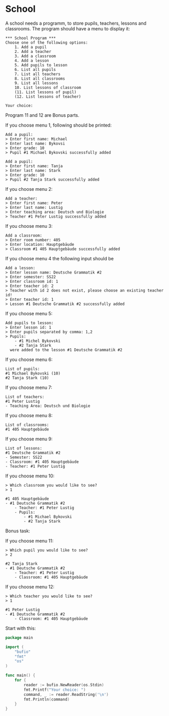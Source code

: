 # School

A school needs a programm, to store pupils, teachers, lessons and classrooms.
The program should have a menu to display it:

```
*** School Program ***
Choose one of the following options:
    1. Add a pupil
    2. Add a teacher
    3. Add a classroom
    4. Add a lesson
    5. Add pupils to lesson
    6. List all pupils
    7. List all teachers
    8. List all classrooms
    9. List all lessons
    10. List lessons of classroom
    (11. List lessons of pupil)
    (12. List lessons of teacher)

Your choice:
```

Program 11 and 12 are Bonus parts.

If you choose menu 1, following should be printed:

```
Add a pupil:
> Enter first name: Michael
> Enter last name: Bykovsi
> Enter grade: 10
> Pupil #1 Michael Bykovski successfully added
```

```
Add a pupil:
> Enter first name: Tanja
> Enter last name: Stark
> Enter grade: 10
> Pupil #2 Tanja Stark successfully added
```

If you choose menu 2:

```
Add a teacher:
> Enter first name: Peter
> Enter last name: Lustig
> Enter teaching area: Deutsch und Biologie
> Teacher #1 Peter Lustig successfully added
```

If you choose menu 3:

```
Add a classroom:
> Enter room number: 405
> Enter location: Hauptgebäude
> Classroom #1 405 Hauptgebäude successfully added
```

If you choose menu 4 the following input should be

```
Add a lesson:
> Enter lesson name: Deutsche Grammatik #2
> Enter semester: SS22
> Enter classroom id: 1
> Enter teacher id: 2
> Teacher with id 2 does not exist, please choose an existing teacher id!
> Enter teacher id: 1
> Lesson #1 Deutsche Grammatik #2 successfully added
```

If you choose menu 5:

```
Add pupils to lesson:
> Enter lesson id: 1
> Enter pupils separated by comma: 1,2
> Pupils:
    - #1 Michel Bykovski
    - #2 Tanja Stark
  were added to the lesson #1 Deutsche Grammatik #2
```

If you choose menu 6:

```
List of pupils:
#1 Michael Bykovski (10)
#2 Tanja Stark (10)
```

If you choose menu 7:

```
List of teachers:
#1 Peter Lustig
- Teaching Area: Deutsch und Biologie
```

If you choose menu 8:

```
List of classrooms:
#1 405 Hauptgebäude
```

If you choose menu 9:

```
List of lessons:
#1 Deutsche Grammatik #2
- Semester: SS22
- Classroom: #1 405 Hauptgebäude
- Teacher: #1 Peter Lustig
```

If you choose menu 10:

```
> Which classroom you would like to see?
> 1

#1 405 Hauptgebäude
- #1 Deutsche Grammatik #2
    - Teacher: #1 Peter Lustig
    - Pupils:
        - #1 Michael Bykovski
        - #2 Tanja Stark
```

Bonus task:

If you choose menu 11:

```
> Which pupil you would like to see?
> 2

#2 Tanja Stark
- #1 Deutsche Grammatik #2
    - Teacher: #1 Peter Lustig
    - Classroom: #1 405 Hauptgebäude
```

If you choose menu 12:

```
> Which teacher you would like to see?
> 1

#1 Peter Lustig
- #1 Deutsche Grammatik #2
    - Classroom: #1 405 Hauptgebäude
```

Start with this:

```go linenums="1" title="main.go"
package main

import (
	"bufio"
	"fmt"
	"os"
)

func main() {
	for {
		reader := bufio.NewReader(os.Stdin)
		fmt.Printf("Your choice: ")
		command, _ := reader.ReadString('\n')
		fmt.Println(command)
	}
}

```
